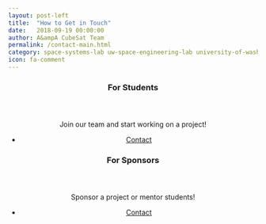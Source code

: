 ```yaml
---
layout: post-left
title:  "How to Get in Touch"
date:   2018-09-19 00:00:00
author: A&ampA CubeSat Team
permalink: /contact-main.html
category: space-systems-lab uw-space-engineering-lab university-of-washington-space uw-space sponsor-uw students contact
icon: fa-comment
---
```

<section class="wrapper style4">
	<div class="row">
		<div class="6u">
			<center>
				<header> <h3> For Students </h3></header>
				Join our team and start working on a project!
				<footer>
					<ul class="buttons">
						<li><a href="/contact-students.html" class="button special">Contact</a></li>
					</ul>
				</footer>
			</center>
		</div>
		<div class="6u">
			<center>
				<header> <h3> For Sponsors </h3></header>
				Sponsor a project or mentor students!
				<footer>
					<ul class="buttons">
						<li><a href="/contact-sponsor.html" class="button special">Contact</a></li>
					</ul>
				</footer>
			</center>
		</div>
	</div>
</section>

